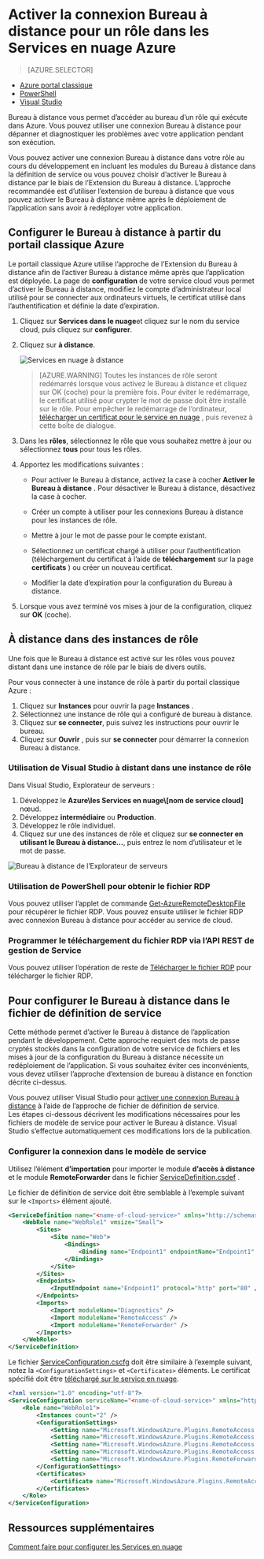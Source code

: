 <properties 
pageTitle="Activer la connexion Bureau à distance pour un rôle dans les Services en nuage Azure" 
description="Comment faire pour configurer votre application de service de cloud azure pour autoriser des connexions Bureau à distance" 
services="cloud-services" 
documentationCenter="" 
authors="sbtron" 
manager="timlt" 
editor=""/>
<tags 
ms.service="cloud-services" 
ms.workload="tbd" 
ms.tgt_pltfrm="na" 
ms.devlang="na" 
ms.topic="article" 
ms.date="02/17/2016" 
ms.author="saurabh"/>

# <a name="enable-remote-desktop-connection-for-a-role-in-azure-cloud-services"></a>Activer la connexion Bureau à distance pour un rôle dans les Services en nuage Azure

>[AZURE.SELECTOR]
- [Azure portal classique](cloud-services-role-enable-remote-desktop.md)
- [PowerShell](cloud-services-role-enable-remote-desktop-powershell.md)
- [Visual Studio](../vs-azure-tools-remote-desktop-roles.md)


Bureau à distance vous permet d’accéder au bureau d’un rôle qui exécute dans Azure. Vous pouvez utiliser une connexion Bureau à distance pour dépanner et diagnostiquer les problèmes avec votre application pendant son exécution. 

Vous pouvez activer une connexion Bureau à distance dans votre rôle au cours du développement en incluant les modules du Bureau à distance dans la définition de service ou vous pouvez choisir d’activer le Bureau à distance par le biais de l’Extension du Bureau à distance. L’approche recommandée est d’utiliser l’extension de bureau à distance que vous pouvez activer le Bureau à distance même après le déploiement de l’application sans avoir à redéployer votre application. 


## <a name="configure-remote-desktop-from-the-azure-classic-portal"></a>Configurer le Bureau à distance à partir du portail classique Azure
Le portail classique Azure utilise l’approche de l’Extension du Bureau à distance afin de l’activer Bureau à distance même après que l’application est déployée. La page de **configuration** de votre service cloud vous permet d’activer le Bureau à distance, modifiez le compte d’administrateur local utilisé pour se connecter aux ordinateurs virtuels, le certificat utilisé dans l’authentification et définie la date d’expiration. 


1. Cliquez sur **Services dans le nuage**et cliquez sur le nom du service cloud, puis cliquez sur **configurer**.

2. Cliquez sur **à distance**.
    
    ![Services en nuage à distance](./media/cloud-services-role-enable-remote-desktop/CloudServices_Remote.png)
    
    > [AZURE.WARNING] Toutes les instances de rôle seront redémarrés lorsque vous activez le Bureau à distance et cliquez sur OK (coche) pour la première fois. Pour éviter le redémarrage, le certificat utilisé pour crypter le mot de passe doit être installé sur le rôle. Pour empêcher le redémarrage de l’ordinateur, [télécharger un certificat pour le service en nuage](cloud-services-how-to-create-deploy/#how-to-upload-a-certificate-for-a-cloud-service) , puis revenez à cette boîte de dialogue.
    

3. Dans les **rôles**, sélectionnez le rôle que vous souhaitez mettre à jour ou sélectionnez **tous** pour tous les rôles.

4. Apportez les modifications suivantes :
    
    - Pour activer le Bureau à distance, activez la case à cocher **Activer le Bureau à distance** . Pour désactiver le Bureau à distance, désactivez la case à cocher.
    
    - Créer un compte à utiliser pour les connexions Bureau à distance pour les instances de rôle.
    
    - Mettre à jour le mot de passe pour le compte existant.
    
    - Sélectionnez un certificat chargé à utiliser pour l’authentification (téléchargement du certificat à l’aide de **téléchargement** sur la page **certificats** ) ou créer un nouveau certificat. 
    
    - Modifier la date d’expiration pour la configuration du Bureau à distance.

5. Lorsque vous avez terminé vos mises à jour de la configuration, cliquez sur **OK** (coche).


## <a name="remote-into-role-instances"></a>À distance dans des instances de rôle
Une fois que le Bureau à distance est activé sur les rôles vous pouvez distant dans une instance de rôle par le biais de divers outils.

Pour vous connecter à une instance de rôle à partir du portail classique Azure :
    
  1.   Cliquez sur **Instances** pour ouvrir la page **Instances** .
  2.   Sélectionnez une instance de rôle qui a configuré de bureau à distance.
  3.   Cliquez sur **se connecter**, puis suivez les instructions pour ouvrir le bureau. 
  4.   Cliquez sur **Ouvrir** , puis sur **se connecter** pour démarrer la connexion Bureau à distance. 


### <a name="use-visual-studio-to-remote-into-a-role-instance"></a>Utilisation de Visual Studio à distant dans une instance de rôle

Dans Visual Studio, Explorateur de serveurs :

1. Développez le **Azure\\les Services en nuage\\[nom de service cloud]** nœud.
2. Développez **intermédiaire** ou **Production**.
3. Développez le rôle individuel.
4. Cliquez sur une des instances de rôle et cliquez sur **se connecter en utilisant le Bureau à distance...**, puis entrez le nom d’utilisateur et le mot de passe. 

![Bureau à distance de l’Explorateur de serveurs](./media/cloud-services-role-enable-remote-desktop/ServerExplorer_RemoteDesktop.png)


### <a name="use-powershell-to-get-the-rdp-file"></a>Utilisation de PowerShell pour obtenir le fichier RDP
Vous pouvez utiliser l’applet de commande [Get-AzureRemoteDesktopFile](https://msdn.microsoft.com/library/azure/dn495261.aspx) pour récupérer le fichier RDP. Vous pouvez ensuite utiliser le fichier RDP avec connexion Bureau à distance pour accéder au service de cloud.

### <a name="programmatically-download-the-rdp-file-through-the-service-management-rest-api"></a>Programmer le téléchargement du fichier RDP via l’API REST de gestion de Service
Vous pouvez utiliser l’opération de reste de [Télécharger le fichier RDP](https://msdn.microsoft.com/library/jj157183.aspx) pour télécharger le fichier RDP. 



## <a name="to-configure-remote-desktop-in-the-service-definition-file"></a>Pour configurer le Bureau à distance dans le fichier de définition de service

Cette méthode permet d’activer le Bureau à distance de l’application pendant le développement. Cette approche requiert des mots de passe cryptés stockés dans la configuration de votre service de fichiers et les mises à jour de la configuration du Bureau à distance nécessite un redéploiement de l’application. Si vous souhaitez éviter ces inconvénients, vous devez utiliser l’approche d’extension de bureau à distance en fonction décrite ci-dessus.  

Vous pouvez utiliser Visual Studio pour [activer une connexion Bureau à distance](../vs-azure-tools-remote-desktop-roles.md) à l’aide de l’approche de fichier de définition de service.  
Les étapes ci-dessous décrivent les modifications nécessaires pour les fichiers de modèle de service pour activer le Bureau à distance. Visual Studio s’effectue automatiquement ces modifications lors de la publication.

### <a name="set-up-the-connection-in-the-service-model"></a>Configurer la connexion dans le modèle de service 
Utilisez l’élément **d’importation** pour importer le module **d’accès à distance** et le module **RemoteForwarder** dans le fichier [ServiceDefinition.csdef](cloud-services-model-and-package.md#csdef) .

Le fichier de définition de service doit être semblable à l’exemple suivant sur le `<Imports>` élément ajouté.

```xml
<ServiceDefinition name="<name-of-cloud-service>" xmlns="http://schemas.microsoft.com/ServiceHosting/2008/10/ServiceDefinition" schemaVersion="2013-03.2.0">
    <WebRole name="WebRole1" vmsize="Small">
        <Sites>
            <Site name="Web">
                <Bindings>
                    <Binding name="Endpoint1" endpointName="Endpoint1" />
                </Bindings>
            </Site>
        </Sites>
        <Endpoints>
            <InputEndpoint name="Endpoint1" protocol="http" port="80" />
        </Endpoints>
        <Imports>
            <Import moduleName="Diagnostics" />
            <Import moduleName="RemoteAccess" />
            <Import moduleName="RemoteForwarder" />
        </Imports>
    </WebRole>
</ServiceDefinition>
```
Le fichier [ServiceConfiguration.cscfg](cloud-services-model-and-package.md#cscfg) doit être similaire à l’exemple suivant, notez la `<ConfigurationSettings>` et `<Certificates>` éléments. Le certificat spécifié doit être [téléchargé sur le service en nuage](../cloud-services-how-to-create-deploy.md#how-to-upload-a-certificate-for-a-cloud-service).

```xml
<?xml version="1.0" encoding="utf-8"?>
<ServiceConfiguration serviceName="<name-of-cloud-service>" xmlns="http://schemas.microsoft.com/ServiceHosting/2008/10/ServiceConfiguration" osFamily="3" osVersion="*" schemaVersion="2013-03.2.0">
    <Role name="WebRole1">
        <Instances count="2" />
        <ConfigurationSettings>
            <Setting name="Microsoft.WindowsAzure.Plugins.RemoteAccess.Enabled" value="true" />
            <Setting name="Microsoft.WindowsAzure.Plugins.RemoteAccess.AccountUsername" value="[name-of-user-account]" />
            <Setting name="Microsoft.WindowsAzure.Plugins.RemoteAccess.AccountEncryptedPassword" value="[base-64-encrypted-user-password]" />
            <Setting name="Microsoft.WindowsAzure.Plugins.RemoteAccess.AccountExpiration" value="[certificate-expiration]" />
            <Setting name="Microsoft.WindowsAzure.Plugins.RemoteForwarder.Enabled" value="true" />
        </ConfigurationSettings>
        <Certificates>
            <Certificate name="Microsoft.WindowsAzure.Plugins.RemoteAccess.PasswordEncryption" thumbprint="[certificate-thumbprint]" thumbprintAlgorithm="sha1" />
        </Certificates>
    </Role>
</ServiceConfiguration>
```


## <a name="additional-resources"></a>Ressources supplémentaires

[Comment faire pour configurer les Services en nuage](cloud-services-how-to-configure.md)